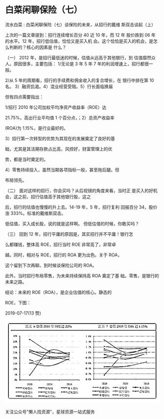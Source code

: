 # 白菜闲聊保险（七）

流水白菜 : 白菜闲聊保险（七）谈保险的未来，从招行的戴维 斯双击谈起（上）

上次的一篇文章提到：招行连续增长百分 40 近 10 年，而 12 年 股价跌到 06 年的水平。12 年，招行低估值，恰恰又是买入机 会。这个恰恰是买入的机会，是怎么判断的？核心的因素是 什么？

（一） 2012 年，是招行最低迷的时候，估值从远高于其他银行，到 估值靡然众人。原因很多，主要包括： 1/无论是 3 年 5 年 7 年的利润增速上，招行都很一般。

2/从 5 年的周期看，招行的手续费和佣金收入的复合增长，在 银行中排在第 10 名。 3）融资饥渴。4）混业经营受阻。5）行长面临换届

但有四点需要指出：

1/招行 2010 年公司加权平均净资产收益率（ROE）达

21.75%，高出行业平均值 1 个百分点，；2）总资产收益率

(ROA)为 1.15%，是行业最好的。

3）招行第一次转型的优势为其现在的发展奠定了良好的基

础，尤其是其活期存款占比高，风控好，财富管理上的优

势，都是当时奠定的。

4）零售持续投入，虽然当期各项指标一般，甚至拖后腿。但

布局领先。

（二） 面对这样的招行，你会买吗？从后视镜的角度来看，当时正 是买入的好机会，这之前，招行估值高于其他银行股，这之

后，招行的估值也慢慢的升上去。14-19 年，5 年，招行复利 回报百分 34，股价涨 333%。标准的戴维斯双击。

低估值，买入成长股，说的就是这样啊。 但低估值的时候，你敢买吗？

（三） 回到 12 年，招行平庸的原因是，其实招行并不平庸！银行怎

么都赚钱，整体高 ROE，招行当时 ROE 非常高了，非常卓

越。同时，相对与 ROE，招行的 ROA 更为出色。关于 ROA，

这个留到下次再聊。到时候谈保险公司的 ROA。

此外，当时招行布局零售，为未来持续保持高 ROA 奠定了基 础。零售，是银行的未来之路。

结论：未来的 ROE（ROA），是企业估值的核心。静态的

ROE，下图：

2019-07-17(13 赞)

![image](img/Image_277.png)

关注公众号"懒人找资源"，星球资源一站式服务